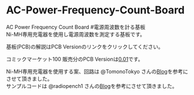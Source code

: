 # AC-Power-Frequency-Count-Board  
AC Power Frequency Count Board #電源周波数を計る基板  
Ni-MH専用充電器を使用し電源周波数を測定する基板です。

基板(PCB)の解説はPCB Versionのリンクをクリックしてください。  
  
コミックマーケット100 販売分のPCB Versionは[0.01](../../tree/main/PCB/0.01/)です。

Ni-MH専用充電器を使用する案、回路は @TomonoTokyo さんの[Blog](https://tomono.tokyo/)を参考にさせて頂きました。  
サンプルコードは @radiopench1 さんの[Blog](http://radiopench.blog96.fc2.com/)を参考にさせて頂きました。  
